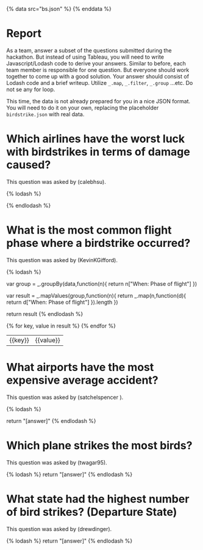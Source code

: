 {% data src="bs.json" %}
{% enddata %}

# Report

As a team, answer a subset of the questions submitted during the hackathon.
But instead of using Tableau, you will need to write Javascript/Lodash code
to derive your answers. Similar to before, each team member is responsible for
one question. But everyone should work together to come up with a good solution.
Your answer should consist of Lodash code and a brief writeup.
Utilize `_.map`, `_.filter`, `_.group` ...etc. Do not se any for loop.

This time, the data is not already prepared for you in a nice JSON format. You
will need to do it on your own, replacing the placeholder `birdstrike.json` with
real data.

# Which airlines have the worst luck with birdstrikes in terms of damage caused? 
This question was asked by (calebhsu).

{% lodash %}

{% endlodash %}


# What is the most common flight phase where a birdstrike occurred?
This question was asked by (KevinKGifford).

{% lodash %}

var group = _.groupBy(data,function(n){
	return n["When: Phase of flight"]
})

var result = _.mapValues(group,function(n){
	return _.map(n,function(d){
		return d["When: Phase of flight"]
	}).length
})


return result
{% endlodash %}

<table>
{% for key, value in result %}
    <tr>
        <td>{{key}}</td>
        <td>{{value}}</td>
    </tr>
{% endfor %}
</table>


# What airports have the most expensive average accident?

This question was asked by (satchelspencer ).

{% lodash %}

return "[answer]"
{% endlodash %}

# Which plane strikes the most birds?

This question was asked by (twagar95).

{% lodash %}
return "[answer]"
{% endlodash %}

# What state had the highest number of bird strikes? (Departure State)

This question was asked by (drewdinger).

{% lodash %}
return "[answer]"
{% endlodash %}
